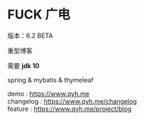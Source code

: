 # FUCK 广电


版本：6.2 BETA

重型博客

需要 **jdk 10**

spring & mybatis & thymeleaf

demo : https://www.qyh.me  
changelog : https://www.qyh.me/changelog  
feature : https://www.qyh.me/project/blog  

